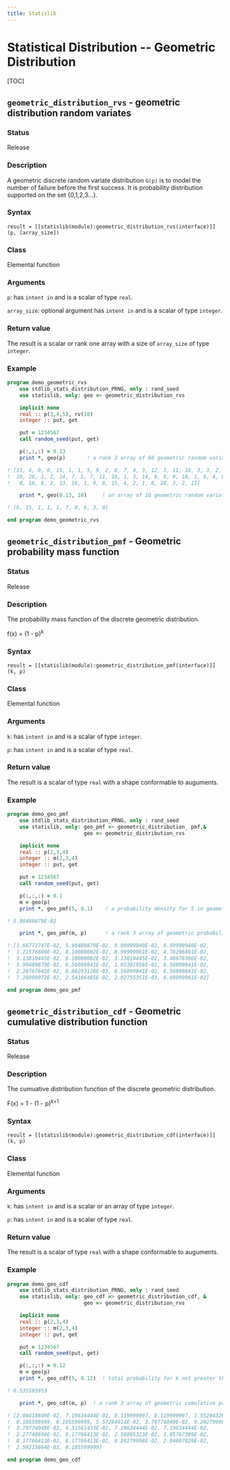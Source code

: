 ```yaml
---
title: Statislib
---
```


# Statistical Distribution -- Geometric Distribution

[TOC]


## `geometric_distribution_rvs` - geometric distribution random variates

### Status

Release

### Description

A geometric discrete random variate distribution `G(p)` is to model the number of failure before the first success. It is probability distribution supported on the set {0,1,2,3...}.

### Syntax

`result = [[statislib(module):geometric_distribution_rvs(interface)]](p, [array_size])`

### Class

Elemental function

### Arguments

`p`: has `intent in` and is a scalar of type `real`.

`array_size`: optional argument has `intent in` and is a scalar of type `integer`.

### Return value

The result is a scalar or rank one array with a size of `array_size` of type `integer`.

### Example

```fortran
program demo_geometric_rvs
    use stdlib_stats_distribution_PRNG, only : rand_seed
    use statislib, only: geo => geometric_distribution_rvs

    implicit none
    real :: p(3,4,5), rv(10)
    integer :: put, get

    put = 1234567
    call random_seed(put, get)

    p(:,:,:) = 0.13
    print *, geo(p)       ! a rank 3 array of 60 geometric random variate

! [13, 4, 0, 0, 15, 1, 1, 5, 9, 2, 8, 7, 4, 3, 12, 3, 11, 18, 3, 3, 2,
!  10, 28, 1, 2, 14, 7, 1, 7, 11, 16, 1, 3, 14, 0, 0, 9, 18, 1, 8, 4, 6,
!   0, 18, 8, 2, 13, 16, 1, 9, 8, 15, 4, 2, 1, 8, 28, 3, 2, 11]

    print *, geo(0.13, 10)     ! an array of 10 geometric random variates

! [6, 15, 1, 1, 1, 7, 0, 6, 3, 0]

end program demo_geometric_rvs
```

## `geometric_distribution_pmf` - Geometric probability mass function

### Status

Release

### Description

The probability mass function of the discrete geometric distribution.

f(x) = (1 - p)<sup>k</sup>

### Syntax

`result = [[statislib(module):geometric_distribution_pmf(interface)]](k, p)`

### Class

Elemental function

### Arguments

`k`: has `intent in` and is a scalar of type `integer`.

`p`: has `intent in` and is a scalar of type `real`.


### Return value

The result is a scalar of type `real` with a shape conformable to auguments.

### Example

```fortran
program demo_geo_pmf
    use stdlib_stats_distribution_PRNG, only : rand_seed
    use statislib, only: geo_pmf => geometric_distribution_ pmf,&
                         geo => geometric_distribution_rvs

    implicit none
    real :: p(2,3,4)
    integer :: m(2,3,4)
    integer :: put, get

    put = 1234567
    call random_seed(put, get)

    p(:,:,:) = 0.1
    m = geo(p)
    print *, geo_pmf(5, 0.1)    ! a probability density for 5 in geometric

! 5.90489879E-02

    print *, geo_pmf(m, p)      ! a rank 3 array of geometric probability density

! [1.66771747E-02, 5.90489879E-02, 9.99999940E-02, 9.99999940E-02,
!  1.21576609E-02, 8.10000002E-02, 8.99999961E-02, 4.78296801E-02,
!  3.13810445E-02, 8.10000002E-02, 3.13810445E-02, 3.48678306E-02,
!  5.90489879E-02, 6.56099841E-02, 1.85301956E-02, 6.56099841E-02,
!  2.28767842E-02, 8.86293128E-03, 6.56099841E-02, 6.56099841E-02,
!  7.28999972E-02, 2.54186485E-02, 2.02755351E-03, 8.99999961E-02]

end program demo_geo_pmf
```

## `geometric_distribution_cdf` - Geometric cumulative distribution function

### Status

Release

### Description

The cumuative distribution function of the discrete geometric distribution.

F(x) = 1 - (1 - p)<sup>k+1</sup>

### Syntax

`result = [[statislib(module):geometric_distribution_cdf(interface)]](k, p)`

### Class

Elemental function

### Arguments

`k`: has `intent in` and is a scalar or an array of type `integer`.

`p`: has `intent in` and is a scalar of type `real`.

### Return value

The result is a scalar of type `real` with a shape conformable to auguments.

### Example

```fortran
program demo_geo_cdf
    use stdlib_stats_distribution_PRNG, only : rand_seed
    use statislib, only: geo_cdf => geometric_distribution_cdf, &
                         geo => geometric_distribution_rvs

    implicit none
    real :: p(2,3,4)
    integer :: m(2,3,4)
    integer :: put, get

    put = 1234567
    call random_seed(put, get)

    p(:,:,:) = 0.12
    m = geo(p)
    print *, geo_cdf(5, 0.12)  ! total probability for k not greater than 5

! 0.535595953

    print *, geo_cdf(m, p)  ! a rank 3 array of geometric cumulative probability

! [2.00418849E-02, 7.19634444E-02, 0.119999997, 0.119999997, 1.55204320E-02,
!  0.105599999, 0.105599999, 5.57284914E-02, 3.79774049E-02, 9.29279998E-02,
!  3.79774049E-02, 4.31561433E-02, 7.19634444E-02, 7.19634444E-02,
!  2.27748696E-02, 8.17766413E-02, 2.58805323E-02, 1.05767399E-02,
!  8.17766413E-02, 8.17766413E-02, 9.29279998E-02, 2.94097029E-02,
!  2.59215664E-03, 0.105599999]

end program demo_geo_cdf
```
